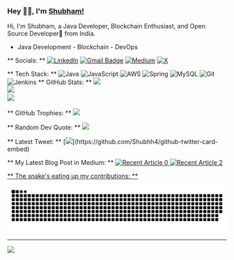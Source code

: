### Hey 👋🏽, I'm [Shubham!](https://Shubhh4.me) 

Hi, I'm Shubham, a Java Developer, Blockchain Enthusiast, and Open Source Developer🚀 from India.


- Java Development - Blockchain - DevOps

** Socials: **
[![LinkedIn](https://img.shields.io/badge/LinkedIn-%230077B5.svg?logo=linkedin&logoColor=white)](https://linkedin.com/in/www.linkedin.com/in/shubham4p) [![Gmail Badge](https://img.shields.io/badge/-GMail-c14438?style=social&logo=Gmail&logoColor=red&link=mailto:sk192196@gmail.com)](mailto:sk192196@gmail.com)
 [![Medium](https://img.shields.io/badge/Medium-12100E?logo=medium&logoColor=white)](https://medium.com/@https://medium.com/@@sk192196) [![X](https://img.shields.io/badge/X-black.svg?logo=X&logoColor=white)](https://x.com/https://x.com/Shubhh4_) 

** Tech Stack: **
![Java](https://img.shields.io/badge/java-%23ED8B00.svg?style=for-the-badge&logo=openjdk&logoColor=white) ![JavaScript](https://img.shields.io/badge/javascript-%23323330.svg?style=for-the-badge&logo=javascript&logoColor=%23F7DF1E) ![AWS](https://img.shields.io/badge/AWS-%23FF9900.svg?style=for-the-badge&logo=amazon-aws&logoColor=white) ![Spring](https://img.shields.io/badge/spring-%236DB33F.svg?style=for-the-badge&logo=spring&logoColor=white) ![MySQL](https://img.shields.io/badge/mysql-4479A1.svg?style=for-the-badge&logo=mysql&logoColor=white) ![Git](https://img.shields.io/badge/git-%23F05033.svg?style=for-the-badge&logo=git&logoColor=white) ![Jenkins](https://img.shields.io/badge/jenkins-%232C5263.svg?style=for-the-badge&logo=jenkins&logoColor=white)
** GitHub Stats: **
![](https://github-readme-stats.vercel.app/api?username=Shubhh4&theme=dark&hide_border=false&include_all_commits=true&count_private=true)<br/>
![](https://github-readme-streak-stats.herokuapp.com/?user=Shubhh4&theme=dark&hide_border=false)<br/>
![](https://github-readme-stats.vercel.app/api/top-langs/?username=Shubhh4&theme=dark&hide_border=false&include_all_commits=true&count_private=true&layout=compact)

** GitHub Trophies: **
![](https://github-profile-trophy.vercel.app/?username=Shubhh4&theme=radical&no-frame=false&no-bg=false&margin-w=4)

** Random Dev Quote: **
![](https://quotes-github-readme.vercel.app/api?type=horizontal&theme=tokyonight)

** Latest Tweet: **
[![](https://gtce.itsvg.in/api?username=Shubhh4_)](https://github.com/Shubhh4/github-twitter-card-embed)

** My Latest Blog Post in Medium: **
<a target="_blank" href="https://github-readme-medium-recent-article.vercel.app/medium/@sk192196/0"><img src="https://github-readme-medium-recent-article.vercel.app/medium/@sk192196/0" alt="Recent Article 0">
<a target="_blank" href="https://github-readme-medium-recent-article.vercel.app/medium/@sk192196/2"><img src="https://github-readme-medium-recent-article.vercel.app/medium/@sk192196/1" alt="Recent Article 2">

 </p>

** The snake's eating up my contributions: **
<p align="center">
  <img  src="https://raw.githubusercontent.com/Elanza-48/Elanza-48/main/resources/img/github-contribution-grid-snake.svg"
    alt="example" align="center" />
    
</p>

---
[![](https://visitcount.itsvg.in/api?id=Shubhh4&icon=0&color=0)](https://visitcount.itsvg.in)

<!-- Proudly created with GPRM ( https://gprm.itsvg.in ) -->
